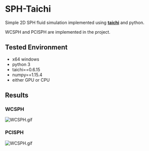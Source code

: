 # SPH-Taichi

Simple 2D SPH fluid simulation implemented using [**taichi**](https://taichi.readthedocs.io/en/stable/) and python.

WCSPH and PCISPH are implemented in the project.

## Tested Environment

+ x64 windows
+ python 3
+ taichi==0.6.15
+ numpy==1.15.4
+ either GPU or CPU

## Results

### WCSPH
![WCSPH.gif](https://raw.githubusercontent.com/MmmmHeee/SPH-Taichi/master/result/wcsph.gif)

### PCISPH
![WCSPH.gif](https://raw.githubusercontent.com/MmmmHeee/SPH-Taichi/master/result/pcisph.gif)